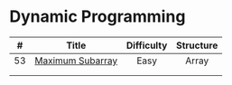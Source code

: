 
# Dynamic Programming
| # | Title | Difficulty | Structure|
| :-----:| :----: | :----: |:----:|
| 53 | [Maximum Subarray](https://github.com/yuxuanm/Leetcode-Java/blob/master/Leetcode/src/array/Q53MaximumSubarray.java) | Easy | Array |
||[]()|  ||
||[]()|  ||
